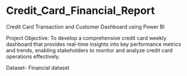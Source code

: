 # Credit_Card_Financial_Report
Credit Card Transaction and Customer Dashboard using Power BI

Project Objective: To develop a comprehensive credit card weekly dashboard that provides real-time insights 
into key performance metrics and trends, enabling stakeholders to monitor and analyze credit card operations effectively.

Dataset- Financial dataset
